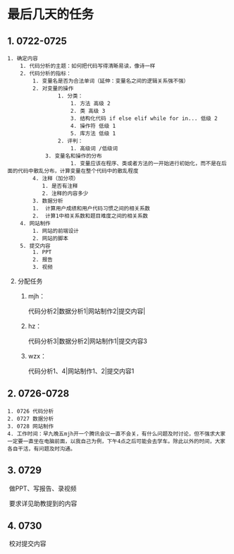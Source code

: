 # 最后几天的任务

## 1. 0722-0725

 	1. 确定内容
      	1. 代码分析的主题：如何把代码写得清晰易读，像诗一样
      	2. 代码分析的指标：
           	1. 变量名是否为合法单词（延伸：变量名之间的逻辑关系强不强）
           	2. 对变量的操作
                	1. 分类：
                     	1. 方法 高级 2
                     	2. 类 高级 3
                     	3. 结构化代码 if else elif while for in... 低级 2
                     	4. 操作符 低级 1
                     	5. 库方法 低级 1
                 	2. 评判：
                      	1. 高级词 /低级词
              	3. 变量名和操作的分布
                    	1. 变量应该在程序、类或者方法的一开始进行初始化，而不是在后面的代码中散乱分布，计算变量在整个代码中的散乱程度
           	4. 注释（加分项）
               1. 是否有注释
               2. 注释的内容多少
        	3. 数据分析
            1.  计算用户成绩和用户代码习惯之间的相关系数
            2.  计算1中相关系数和题目难度之间的相关系数
      	4. 网站制作
          	1. 网站的前端设计
          	2. 网站的脚本
      	5. 提交内容
          	1. PPT
          	2. 报告
          	3. 视频
  2. 分配任务
       1. mjh：

           代码分析2|数据分析1|网站制作2|提交内容|

       2. hz：

           代码分析3|数据分析2|网站制作1|提交内容3

       3. wzx：

           代码分析1、4|网站制作1、2|提交内容1


## 2. 0726-0728

 	1. 0726 代码分析
 	2. 0727 数据分析
 	3. 0728 网站制作
 	4. 工作时间：早九晚五mjh开一个腾讯会议一直不会关，有什么问题及时讨论，但不强求大家一定要一直坐在电脑前面，以我自己为例，下午4点之后可能会去学车。除此以外的时间，大家各自干活，有问题及时沟通。

## 3. 0729

​	做PPT、写报告、录视频

​	要求详见助教提到的内容

## 4. 0730

​	校对提交内容

